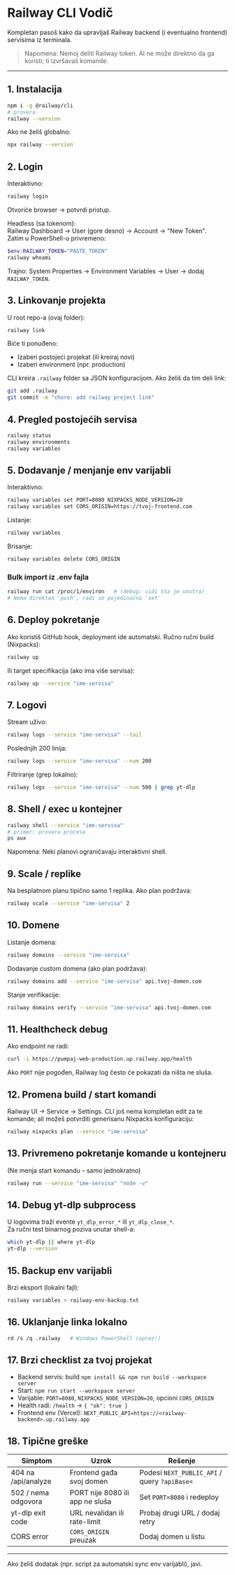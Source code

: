 # Railway CLI Vodič

Kompletan pasoš kako da upravljaš Railway backend (i eventualno frontend) servisima iz terminala.

> Napomena: Nemoj deliti Railway token. AI ne može direktno da ga koristi; ti izvršavaš komande.

---
## 1. Instalacija
```bash
npm i -g @railway/cli
# provera
railway --version
```

Ako ne želiš globalno:
```bash
npx railway --version
```

## 2. Login
Interaktivno:
```bash
railway login
```
Otvoriće browser → potvrdi pristup.

Headless (sa tokenom):  
Railway Dashboard → User (gore desno) → Account → "New Token".  
Zatim u PowerShell-u privremeno:
```powershell
$env:RAILWAY_TOKEN="PASTE_TOKEN"
railway whoami
```
Trajno: System Properties → Environment Variables → User → dodaj `RAILWAY_TOKEN`.

## 3. Linkovanje projekta
U root repo-a (ovaj folder):
```bash
railway link
```
Biće ti ponuđeno:
- Izaberi postojeći projekat (ili kreiraj novi)
- Izaberi environment (npr. production)

CLI kreira `.railway` folder sa JSON konfiguracijom.
Ako želiš da tim deli link:
```bash
git add .railway
git commit -m "chore: add railway project link"
```

## 4. Pregled postojećih servisa
```bash
railway status
railway environments
railway variables
```

## 5. Dodavanje / menjanje env varijabli
Interaktivno:
```bash
railway variables set PORT=8080 NIXPACKS_NODE_VERSION=20
railway variables set CORS_ORIGIN=https://tvoj-frontend.com
```
Listanje:
```bash
railway variables
```
Brisanje:
```bash
railway variables delete CORS_ORIGIN
```

### Bulk import iz .env fajla
```bash
railway run cat /proc/1/environ   # (debug: vidi šta je unutra)
# Nema direktan 'push', radi se pojedinačno 'set'
```

## 6. Deploy pokretanje
Ako koristiš GitHub hook, deployment ide automatski. Ručno ručni build (Nixpacks):
```bash
railway up
```
Ili target specifikacija (ako ima više servisa):
```bash
railway up --service "ime-servisa"
```

## 7. Logovi
Stream uživo:
```bash
railway logs --service "ime-servisa" --tail
```
Poslednjih 200 linija:
```bash
railway logs --service "ime-servisa" --num 200
```
Filtriranje (grep lokalno):
```bash
railway logs --service "ime-servisa" --num 500 | grep yt-dlp
```

## 8. Shell / exec u kontejner
```bash
railway shell --service "ime-servisa"
# primer: provera procesa
ps aux
```
Napomena: Neki planovi ograničavaju interaktivni shell.

## 9. Scale / replike
Na besplatnom planu tipično samo 1 replika. Ako plan podržava:
```bash
railway scale --service "ime-servisa" 2
```

## 10. Domene
Listanje domena:
```bash
railway domains --service "ime-servisa"
```
Dodavanje custom domena (ako plan podržava):
```bash
railway domains add --service "ime-servisa" api.tvoj-domen.com
```
Stanje verifikacije:
```bash
railway domains verify --service "ime-servisa" api.tvoj-domen.com
```

## 11. Healthcheck debug
Ako endpoint ne radi:
```bash
curl -i https://pumpaj-web-production.up.railway.app/health
```
Ako `PORT` nije pogođen, Railway log često će pokazati da ništa ne sluša.

## 12. Promena build / start komandi
Railway UI → Service → Settings. CLI još nema kompletan edit za te komande; ali možeš potvrditi generisanu Nixpacks konfiguraciju:
```bash
railway nixpacks plan --service "ime-servisa"
```

## 13. Privremeno pokretanje komandе u kontejneru
(Ne menja start komandu – samo jednokratno)
```bash
railway run --service "ime-servisa" "node -v"
```

## 14. Debug yt-dlp subprocess
U logovima traži evente `yt_dlp_error_*` ili `yt_dlp_close_*`.  
Za ručni test binarnog poziva unutar shell-a:
```bash
which yt-dlp || where yt-dlp
yt-dlp --version
```

## 15. Backup env varijabli
Brzi eksport (lokalni fajl):
```bash
railway variables > railway-env-backup.txt
```

## 16. Uklanjanje linka lokalno
```bash
rd /s /q .railway   # Windows PowerShell (oprez!)
```

## 17. Brzi checklist za tvoj projekat
- Backend servis: build `npm install && npm run build --workspace server`
- Start: `npm run start --workspace server`
- Varijable: `PORT=8080`, `NIXPACKS_NODE_VERSION=20`, opcioni `CORS_ORIGIN`
- Health radi: `/health` → `{ "ok": true }`
- Frontend env (Vercel): `NEXT_PUBLIC_API=https://<railway-backend>.up.railway.app`

## 18. Tipične greške
| Simptom | Uzrok | Rešenje |
|---------|-------|---------|
| 404 na /api/analyze | Frontend gađa svoj domen | Podesi `NEXT_PUBLIC_API` / query `?apiBase=` |
| 502 / nema odgovora | PORT nije 8080 ili app ne sluša | Set `PORT=8080` i redeploy |
| yt-dlp exit code | URL nevalidan ili rate-limit | Probaj drugi URL / dodaj retry |
| CORS error | `CORS_ORIGIN` preuzak | Dodaj domen u listu |

---
Ako želiš dodatak (npr. script za automatski sync env varijabli), javi. 

